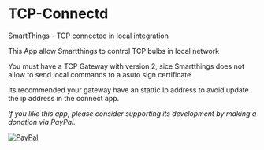 # TCP-Connectd
SmartThings - TCP connected in local integration


This App allow Smartthings to control TCP bulbs in local network

You must have a TCP Gateway with version 2, sice Smartthings does not allow to send local commands to a asuto sign certificate

Its recommended your gateway have an stattic Ip address to avoid update the ip address in the connect app.









*If you like this app, please consider supporting its development by making a
donation via PayPal.*

[![PayPal](https://www.paypalobjects.com/en_US/i/btn/btn_donate_LG.gif)](https://www.paypal.com/cgi-bin/webscr?cmd=_s-xclick&hosted_button_id=A6XBY99S5FECL)
